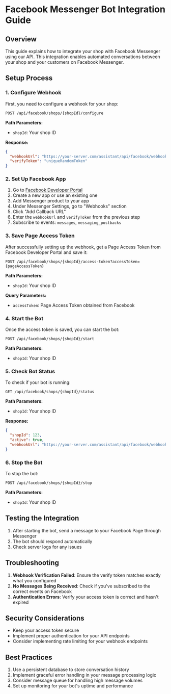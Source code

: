 # Facebook Messenger Bot Integration Guide

## Overview

This guide explains how to integrate your shop with Facebook Messenger using our API. This integration enables automated conversations between your shop and your customers on Facebook Messenger.

## Setup Process

### 1. Configure Webhook

First, you need to configure a webhook for your shop:

```http
POST /api/facebook/shops/{shopId}/configure
```

**Path Parameters:**
- `shopId`: Your shop ID

**Response:**
```json
{
  "webhookUrl": "https://your-server.com/assistant/api/facebook/webhook/123",
  "verifyToken": "uniqueRandomToken"
}
```

### 2. Set Up Facebook App

1. Go to [Facebook Developer Portal](https://developers.facebook.com/)
2. Create a new app or use an existing one
3. Add Messenger product to your app
4. Under Messenger Settings, go to "Webhooks" section
5. Click "Add Callback URL"
6. Enter the `webhookUrl` and `verifyToken` from the previous step
7. Subscribe to events: `messages`, `messaging_postbacks`

### 3. Save Page Access Token

After successfully setting up the webhook, get a Page Access Token from Facebook Developer Portal and save it:

```http
POST /api/facebook/shops/{shopId}/access-token?accessToken={pageAccessToken}
```

**Path Parameters:**
- `shopId`: Your shop ID

**Query Parameters:**
- `accessToken`: Page Access Token obtained from Facebook

### 4. Start the Bot

Once the access token is saved, you can start the bot:

```http
POST /api/facebook/shops/{shopId}/start
```

**Path Parameters:**
- `shopId`: Your shop ID

### 5. Check Bot Status

To check if your bot is running:

```http
GET /api/facebook/shops/{shopId}/status
```

**Path Parameters:**
- `shopId`: Your shop ID

**Response:**
```json
{
  "shopId": 123,
  "active": true,
  "webhookUrl": "https://your-server.com/assistant/api/facebook/webhook/123"
}
```

### 6. Stop the Bot

To stop the bot:

```http
POST /api/facebook/shops/{shopId}/stop
```

**Path Parameters:**
- `shopId`: Your shop ID

## Testing the Integration

1. After starting the bot, send a message to your Facebook Page through Messenger
2. The bot should respond automatically
3. Check server logs for any issues

## Troubleshooting

1. **Webhook Verification Failed**: Ensure the verify token matches exactly what you configured
2. **No Messages Being Received**: Check if you've subscribed to the correct events on Facebook
3. **Authentication Errors**: Verify your access token is correct and hasn't expired

## Security Considerations

- Keep your access token secure
- Implement proper authentication for your API endpoints
- Consider implementing rate limiting for your webhook endpoints

## Best Practices

1. Use a persistent database to store conversation history
2. Implement graceful error handling in your message processing logic
3. Consider message queue for handling high message volumes
4. Set up monitoring for your bot's uptime and performance 